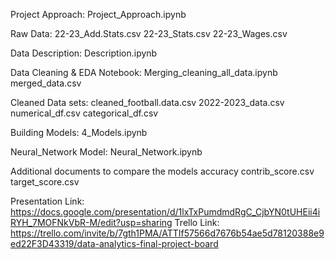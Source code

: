Project Approach: 
Project_Approach.ipynb

Raw Data: 
22-23_Add.Stats.csv
22-23_Stats.csv
22-23_Wages.csv

Data Description:
Description.ipynb

Data Cleaning & EDA Notebook: 
Merging_cleaning_all_data.ipynb
merged_data.csv

Cleaned Data sets: 
cleaned_football.data.csv
2022-2023_data.csv
numerical_df.csv
categorical_df.csv

Building Models:
4_Models.ipynb

Neural_Network Model:
Neural_Network.ipynb

Additional documents to compare the models accuracy
contrib_score.csv
target_score.csv


Presentation Link: 
https://docs.google.com/presentation/d/1lxTxPumdmdRgC_CjbYN0tUHEii4iRYH_7MOFNkVbR-M/edit?usp=sharing
Trello Link: 
https://trello.com/invite/b/7gth1PMA/ATTIf57566d7676b54ae5d78120388e9ed22F3D43319/data-analytics-final-project-board
